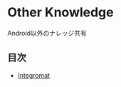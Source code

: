 # Other Knowledge
Android以外のナレッジ共有

## 目次
- [Integromat](https://gitpitch.com/nyanc0/Android/other_knowledge?p=integromat)
